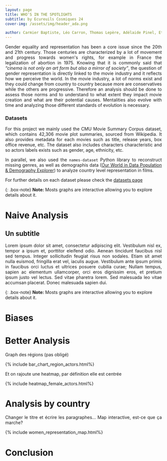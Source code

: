 ```yaml
---
layout: page
title: WHO'S IN THE SPOTLIGHTS
subtitle: by Ecureuils Cosmiques 24
cover-img: /assets/img/header_ada.png

author: Carmier Baptiste, Léo Carron, Thomas Lepère, Adélaide Pinel, Etienne De Labarrière
---
```


<div style="text-align: justify;">
Gender equality and representation has been a core issue since the 20th and 21th century. Those centuries are characterized by a lot of movement and progress towards women's rights, for example in France the legalization of abortion in 1975. Knowing that it is commonly said that <em>“cinema is not only an art form but also a mirror of society”</em>, the question of gender representation is directly linked to the movie industry and it reflects how we perceive the world. In the movie industry, a lot of norms exist and they could change from country to country because more are conservatives while the others are progressive. Therefore an analysis should be done to assess those norms and to understand to what extent they impact movie creation and what are their potential causes. Mentalities also evolve with time and analyzing those different standards of evolution is necessary.
</div>

### Datasets
<div style="text-align: justify;">
For this project we mainly used the CMU Movie Summary Corpus dataset, which contains 42,306 movie plot summaries, sourced from Wikipedia. It also provides metadata for each movies such as title, release years, box office revenue, etc. The dataset also includes characters characteristic and so actors labels exists such as gender, age, ethnicity, etc. <br>

In parallel, we also used the `names-dataset` Python library to reconstruct missing genres, as well as demographis data ([Our World in Data Population & Demography Explorer](https://ourworldindata.org/explorers/population-and-demography)) to analyze country level representation in films.<br>

For further details on each dataset please check the [datasets page](https://baptistecarmier.github.io/datasets/)

</div>

{: .box-note}
**Note:** Mosts graphs are interactive allowing you to explore details about it.

# Naive Analysis
## Un subtitle

<div style="text-align: justify;">
Lorem ipsum dolor sit amet, consectetur adipiscing elit. Vestibulum nisl ex, tempor a ipsum et, porttitor eleifend odio. Aenean tincidunt faucibus nisl sed tempus. Integer sollicitudin feugiat risus non sodales. Etiam sit amet nulla euismod, fringilla erat vel, iaculis augue. Vestibulum ante ipsum primis in faucibus orci luctus et ultrices posuere cubilia curae; Nullam tempus, sapien ac elementum ullamcorper, orci eros dignissim eros, et pretium ipsum justo vel lectus. Sed vitae pharetra lorem. Sed malesuada leo vitae accumsan placerat. Donec malesuada sapien dui.
</div>

{: .box-note}
**Note:** Mosts graphs are interactive allowing you to explore details about it.


# Biases 

# Better Analysis

<div style="text-align: justify;">
Graph des régions (pas obligé)
</div>

{% include bar_chart_region_actors.html%} 

<div style="text-align: justify;">
Et on rajoute une heatmap, par définition elle est centrée
</div>

{% include heatmap_female_actors.html%} 

# Analysis by country

<div style="text-align: justify;">
Changer le titre et écrire les paragraphes... Map interactive, est-ce que ça marche?
</div>

{% include women_representation_map.html%} 

# Conclusion

